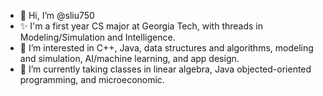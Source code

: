 - 👋 Hi, I’m @sliu750
- ✨ I'm a first year CS major at Georgia Tech, with threads in Modeling/Simulation and Intelligence.
- 👀 I’m interested in C++, Java, data structures and algorithms, modeling and simulation, AI/machine learning, and app design.
- 🌱 I’m currently taking classes in linear algebra, Java objected-oriented programming, and microeconomic.

<!---
sliu750/sliu750 is a ✨ special ✨ repository because its `README.md` (this file) appears on your GitHub profile.
You can click the Preview link to take a look at your changes.
--->
